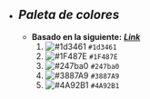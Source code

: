 + ## _Paleta de colores_
    - __Basado en la siguiente:__ [___Link___](https://coolors.co/1d3461-1f487e-247ba0-3887a9-4a92b1)
        1. ![#1d3461](https://via.placeholder.com/15/1d3461/000000?text=+) `#1d3461`
        2. ![#1F487E](https://via.placeholder.com/15/1F487E/000000?text=+) `#1F487E`
        3. ![#247ba0](https://via.placeholder.com/15/247ba0/000000?text=+) `#247ba0`
        4. ![#3887A9](https://via.placeholder.com/15/3887A9/000000?text=+) `#3887A9`
        5. ![#4A92B1](https://via.placeholder.com/15/4A92B1/000000?text=+) `#4A92B1`
   
  
